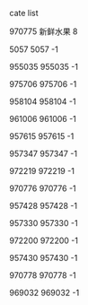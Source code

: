 cate list

970775 新鲜水果 8

5057 5057 -1

955035 955035 -1

975706 975706 -1

958104 958104 -1

961006 961006 -1

957615 957615 -1

957347 957347 -1

972219 972219 -1

970776 970776 -1

957428 957428 -1

957330 957330 -1

972200 972200 -1

957430 957430 -1

970778 970778 -1

969032 969032 -1

